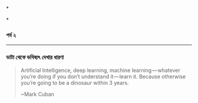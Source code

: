 \*

\*

### 

### 

### 

### পর্ব ২

---

### ডাটা থেকে ভবিষ্যৎ দেখার ধারণা

> Artificial Intelligence, deep learning, machine learning — whatever you’re doing if you don’t understand it — learn it. Because otherwise you’re going to be a dinosaur within 3 years.
>
> ~Mark Cuban



